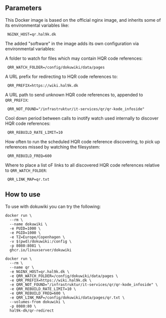 ## Parameters

This Docker image is based on the official nginx image, and inherits some
of its environmental variables like:

     NGINX_HOST=qr.hal9k.dk

The added "software" in the image adds its own configuration via
environmental variables:

A folder to watch for files which may contain HQR code references:

     QRR_WATCH_FOLDER=/config/dokuwiki/data/pages

A URL prefix for redirecting to HQR code references to:

     QRR_PREFIX=https://wiki.hal9k.dk

A URL path to send unknown HQR code references to, appended to
`QRR_PREFIX`:

     QRR_NOT_FOUND="/infrastruktur/it-services/qr/qr-kode_infoside"

Cool down period between calls to inotify watch used internally to
discover HQR code references:

     QRR_REBUILD_RATE_LIMIT=10

How often to run the scheduled HQR code reference discovering, to pick up
references missed by watching the filesystem:

     QRR_REBUILD_FREQ=600

Where to place a list oF links to all discovered HQR code references
relative to `QRR_WATCH_FOLDER`:

     QRR_LINK_MAP=qr.txt

## How to use

To use with dokuwiki you can try the following:

    docker run \
      --rm \
      --name dokuwiki \
      -e PUID=1000 \
      -e PGID=1000 \
      -e TZ=Europe/Copenhagen \
      -v $(pwd)/dokuwiki:/config \
      -p 8080:8081 \
      ghcr.io/linuxserver/dokuwiki
    
    docker run \
      --rm \
      --name qr \
      -e NGINX_HOST=qr.hal9k.dk \
      -e QRR_WATCH_FOLDER=/config/dokuwiki/data/pages \
      -e QRR_PREFIX=https://wiki.hal9k.dk \
      -e QRR_NOT_FOUND="/infrastruktur/it-services/qr/qr-kode_infoside" \
      -e QRR_REBUILD_RATE_LIMIT=10 \
      -e QRR_REBUILD_FREQ=600 \
      -e QRR_LINK_MAP=/config/dokuwiki/data/pages/qr.txt \
      --volumes-from dokuwiki \
      -p 8080:80 \
      hal9k-dk/qr-redirect
